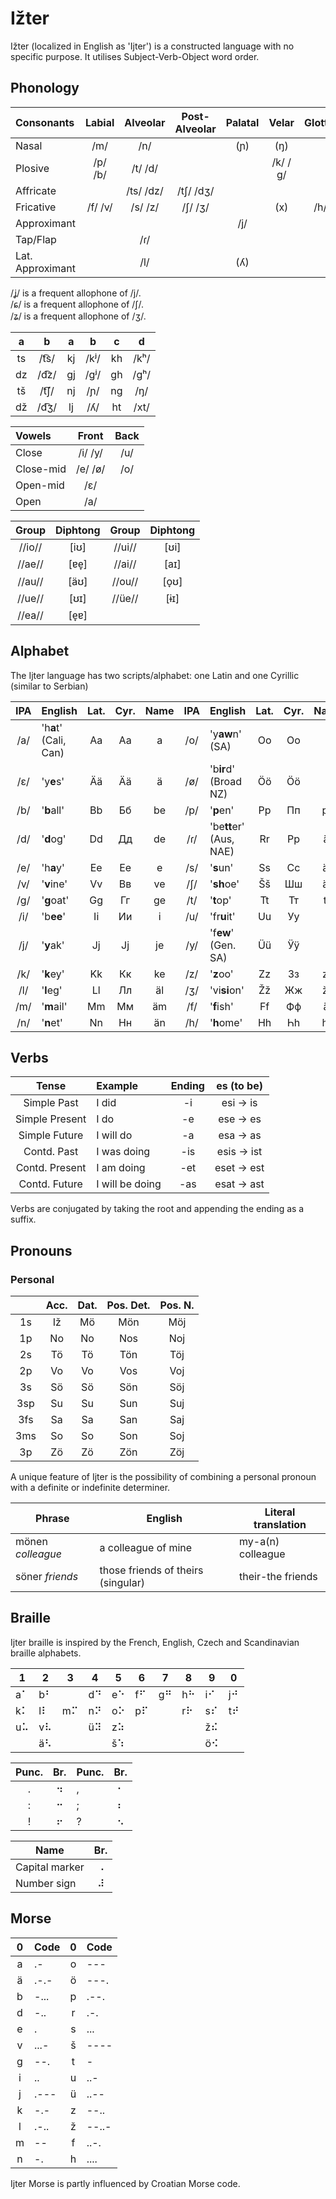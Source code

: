 # Ižter

Ižter (localized in English as 'Ijter') is a constructed language with no specific purpose.
It utilises Subject-Verb-Object word order.
## Phonology

| Consonants       | Labial  | Alveolar  | Post-Alveolar | Palatal | Velar | Glottal |
|:---------------- |:-------:|:---------:|:---------:|:---:|:-------:|:---:|
| Nasal            | /m/     | /n/       |           | (ɲ) | (ŋ)     |     |
| Plosive          | /p/ /b/ | /t/ /d/   |           |     | /k/ /ɡ/ |     |
| Affricate        |         | /ts/ /dz/ | /tʃ/ /dʒ/ |     |         |     |
| Fricative        | /f/ /v/ | /s/ /z/   | /ʃ/ /ʒ/   |     | (x)     | /h/ |
| Approximant      |         |           |           | /j/ |         |     |
| Tap/Flap         |         | /ɾ/       |           |     |         |     |
| Lat. Approximant |         | /l/       |           | (ʎ) |         |     |

/ʝ/ is a frequent allophone of /j/.  
/ɕ/ is a frequent allophone of /ʃ/.  
/ʑ/ is a frequent allophone of /ʒ/.

| a  | b    | a  | b    | c  | d    |
|:--:|:----:|:--:|:----:|:--:|:----:|
| ts | /t͡s/ | kj | /kʲ/ | kh | /kʰ/ |
| dz | /d͡z/ | gj | /gʲ/ | gh | /gʰ/ |
| tš | /t͡ʃ/ | nj | /ɲ/  | ng | /ŋ/  |
| dž | /d͡ʒ/ | lj | /ʎ/  | ht | /xt/ |

| Vowels    | Front   | Back |
|:--------- |:-------:|:----:|
| Close     | /i/ /y/ | /u/  |
| Close-mid | /e/ /ø/ | /o/  |
| Open-mid  | /ɛ/     |      |
| Open      | /a/     |      |

| Group  | Diphtong | Group  | Diphtong |
|:------:|:-----:|:------:|:-----:|
| //io// | \[iʊ] | //ui// | \[ʊi] |
| //ae// | \[ɐe̞] | //ai// | \[aɪ] |
| //au// | \[äʊ] | //ou// | \[o̞ʊ] |
| //ue// | \[ʊɪ] | //üe// | \[ɨɪ] |
| //ea// | \[e̞ɐ] |  |  |

## Alphabet
The Ijter language has two scripts/alphabet: one Latin and one Cyrillic (similar to Serbian)

| IPA | English               |Lat.|Cyr.|Name| IPA | English                 |Lat.|Cyr.|Name|
|:---:|:---                   |:--:|:--:|:--:|:---:|:---                     |:--:|:--:|:--:|
| /a/ | 'h**a**t' (Cali, Can) | Aa | Аа | a  | /o/ | 'y**aw**n' (SA)         | Oo | Оо | o  |
| /ɛ/ | 'y**e**s'             | Ää | Ӓӓ | ä  | /ø/ | 'b**ir**d' (Broad NZ)   | Öö | Ӧӧ | ö  |
| /b/ | '**b**all'            | Bb | Бб | be | /p/ | '**p**en'               | Pp | Пп | pe |
| /d/ | '**d**og'             | Dd | Дд | de | /ɾ/ | 'be**tt**er' (Aus, NAE) | Rr | Рр | är |
| /e/ | 'h**a**y'             | Ee | Ее | e  | /s/ | '**s**un'               | Ss | Сс | äs |
| /v/ | '**v**ine'            | Vv | Вв | ve | /ʃ/ | '**sh**oe'              | Šš | Шш | äš |
| /g/ | '**g**oat'            | Gg | Гг | ge | /t/ | '**t**op'               | Tt | Тт | te |
| /i/ | 'b**ee**'             | Ii | Ии | i  | /u/ | 'fr**u**it'             | Uu | Уу | u  |
| /j/ | '**y**ak'             | Jj | Јј | je | /y/ | 'f**ew**' (Gen. SA)     | Üü | Ӱӱ | ü  |
| /k/ | '**k**ey'             | Kk | Кк | ke | /z/ | '**z**oo'               | Zz | Зз | ze |
| /l/ | '**l**eg'             | Ll | Лл | äl | /ʒ/ | 'vi**si**on'            | Žž | Жж | že |
| /m/ | '**m**ail'            | Mm | Мм | äm | /f/ | '**f**ish'              | Ff | Фф | äf |
| /n/ | '**n**et'             | Nn | Нн | än | /h/ | '**h**ome'              | Hh | Һһ | he |

## Verbs

| Tense          | Example         | Ending | es (to be) |
|:---:           |:---             |:---:   | :---:      |
| Simple Past    | I did           | -i     | esi → is   |
| Simple Present | I do            | -e     | ese → es   |
| Simple Future  | I will do       | -a     | esa → as   |
| Contd. Past    | I was doing     | -is    | esis → ist |
| Contd. Present | I am doing      | -et    | eset → est |
| Contd. Future  | I will be doing | -as    | esat → ast |

Verbs are conjugated by taking the root and appending the ending as a suffix.

## Pronouns

### Personal

|     | Acc. | Dat. | Pos. Det. | Pos. N. |
|:---:|:---: |:---: |:---: |:---:|
| 1s  | Iž | Mö | Mön | Möj |
| 1p  | No | No | Nos | Noj |
| 2s  | Tö | Tö | Tön | Töj |
| 2p  | Vo | Vo | Vos | Voj |
| 3s  | Sö | Sö | Sön | Söj |
| 3sp | Su | Su | Sun | Suj |
| 3fs | Sa | Sa | San | Saj |
| 3ms | So | So | Son | Soj |
| 3p  | Zö | Zö | Zön | Zöj |

A unique feature of Ijter is the possibility of combining a personal pronoun with a definite or indefinite determiner.

| Phrase | English | Literal translation |
| --- | --- | --- |
| mönen _colleague_ | a colleague of mine                | my-a(n) colleague |
| söner _friends_   | those friends of theirs (singular) | their-the friends |

## Braille

Ijter braille is inspired by the French, English, Czech and Scandinavian braille alphabets.

| 1  | 2  | 3 | 4 | 5 | 6 | 7 | 8 | 9 | 0 |
| -  | -  | - | - | - | - | - | - | - | - |
| a⠁ | b⠃ |    | d⠙ | e⠑ | f⠋ | g⠛ | h⠓ | i⠊ | j⠚ |
| k⠅ | l⠇ | m⠍ | n⠝ | o⠕ | p⠏ |    | r⠗ | s⠎ | t⠞ |
| u⠥ | v⠧ |    | ü⠽ | z⠵ |     |    |    | ž⠮ |    |
|    | ä⠣ |    |     | š⠱ |    |    |    | ö⠪ |    |

| Punc. | Br. | Punc. | Br. |
|:-----:|:---:|:------|:---:|
| .     | ⠲   | ,     | ⠂  |
| :     | ⠒   | ;     | ⠆  |
| !     | ⠖   | ?     | ⠢  |

| Name     | Br. |
| ---      |:---:|
| Capital marker | ⠠ |
| Number sign    | ⠼ |

## Morse

| 0 | Code | 0 | Code |
|:-:|:---  |:-:|:---|
| a | .-   | o | ---  |
| ä | .-.- | ö | ---. |
| b | -... | p | .--. |
| d | -..  | r | .-.  |
| e | .    | s | ...  |
| v | ...- | š | ---- |
| g | --.  | t | -    |
| i | ..   | u | ..-  |
| j | .--- | ü | ..-- |
| k | -.-  | z | --.. |
| l | .-.. | ž | --..- |
| m | --   | f | ..-. |
| n | -.   | h | .... |

Ijter Morse is partly influenced by Croatian Morse code.
